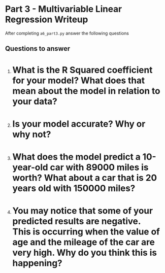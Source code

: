 # Part 3 - Multivariable Linear Regression Writeup

After completing `a6_part3.py` answer the following questions

## Questions to answer

1. # What is the R Squared coefficient for your model? What does that mean about the model in relation to your data?

2. # Is your model accurate? Why or why not?

3. # What does the model predict a 10-year-old car with 89000 miles is worth? What about a car that is 20 years old with 150000 miles?

4. # You may notice that some of your predicted results are negative. This is occurring when the value of age and the mileage of the car are very high. Why do you think this is happening?